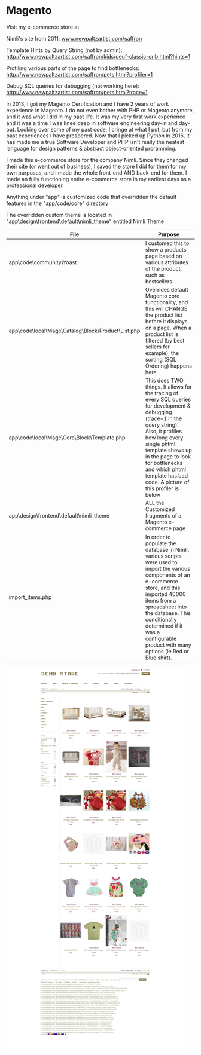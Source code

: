 # Magento

Visit my e-commerce store at 

Nimli's site from 2011:
www.newpaltzartist.com/saffron

Template Hints by Query String (not by admin):
http://www.newpaltzartist.com/saffron/kids/oeuf-classic-crib.html?hints=1

Profiling various parts of the page to find bottlenecks:
http://www.newpaltzartist.com/saffron/pets.html?profiler=1

Debug SQL queries for debugging (not working here):
http://www.newpaltzartist.com/saffron/pets.html?trace=1

In 2013, I got my Magento Certification and I have 2 years of work experience in Magento. I do not even bother with PHP or Magento anymore, and it was what I did in my past life. It was my very first work experience and it was a time I was knee deep in software engineering day-in and day-out. Looking over some of my past code, I cringe at what I put, but from my past experiences I have prospered. Now that I picked up Python in 2016, it has made me a true Software Developer and PHP isn't really the neatest language for design patterns & abstract object-oriented proramming.

I made this e-commerce store for the company Nimli. Since they changed their site (or went out of business), I saved the store I did for them for my own purposes, and I made the whole front-end AND back-end for them. I made an fully functioning entire e-commerce store in my earliest days as a professional developer.

Anything under "app" is customized code that overridden the default features in the "app/code/core" directory

The overridden custom theme is located in "app\design\frontend\default\nimli_theme" entitled Nimli Theme

| File | Purpose |
| ------ | ------ |
| app\code\community\Yoast | I customed this to show a products page based on various attributes of the product, such as bestsellers |
| app\code\local\Mage\Catalog\Block\Product\List.php | Overrides default Magento core functionality, and this will CHANGE the product list before it displays on a page. When a product list is filtered (by best sellers for example), the sorting (SQL Ordering) happens here |
| app\code\local\Mage\Core\Block\Template.php | This does TWO things. It allows for the tracing of every SQL queries for development & debugging (trace=1 in the query string). Also, it profiles how long every single phtml template shows up in the page to look for bottlenecks and which phtml template has bad code. A picture of this profiler is below |
| app\design\frontend\default\nimli_theme | ALL the Customized fragments of a Magento e-commerce page |
| import_items.php | In order to populate the database in Nimli, various scripts were used to import the various components of an e-commerce store, and this imported 40000 items from a spreadsheet into the database. This conditionally determined if it was a configurable product with many options (ie Red or Blue shirt).

![](images/nimli_products_profiler.jpg)